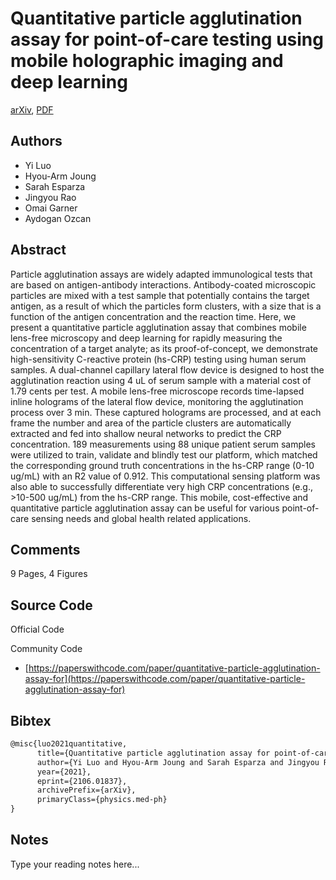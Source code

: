 
# Quantitative particle agglutination assay for point-of-care testing using mobile holographic imaging and deep learning

[arXiv](https://arxiv.org/abs/2106.01837), [PDF](https://arxiv.org/pdf/2106.01837.pdf)

## Authors

- Yi Luo
- Hyou-Arm Joung
- Sarah Esparza
- Jingyou Rao
- Omai Garner
- Aydogan Ozcan

## Abstract

Particle agglutination assays are widely adapted immunological tests that are based on antigen-antibody interactions. Antibody-coated microscopic particles are mixed with a test sample that potentially contains the target antigen, as a result of which the particles form clusters, with a size that is a function of the antigen concentration and the reaction time. Here, we present a quantitative particle agglutination assay that combines mobile lens-free microscopy and deep learning for rapidly measuring the concentration of a target analyte; as its proof-of-concept, we demonstrate high-sensitivity C-reactive protein (hs-CRP) testing using human serum samples. A dual-channel capillary lateral flow device is designed to host the agglutination reaction using 4 uL of serum sample with a material cost of 1.79 cents per test. A mobile lens-free microscope records time-lapsed inline holograms of the lateral flow device, monitoring the agglutination process over 3 min. These captured holograms are processed, and at each frame the number and area of the particle clusters are automatically extracted and fed into shallow neural networks to predict the CRP concentration. 189 measurements using 88 unique patient serum samples were utilized to train, validate and blindly test our platform, which matched the corresponding ground truth concentrations in the hs-CRP range (0-10 ug/mL) with an R2 value of 0.912. This computational sensing platform was also able to successfully differentiate very high CRP concentrations (e.g., >10-500 ug/mL) from the hs-CRP range. This mobile, cost-effective and quantitative particle agglutination assay can be useful for various point-of-care sensing needs and global health related applications.

## Comments

9 Pages, 4 Figures

## Source Code

Official Code



Community Code

- [https://paperswithcode.com/paper/quantitative-particle-agglutination-assay-for](https://paperswithcode.com/paper/quantitative-particle-agglutination-assay-for)

## Bibtex

```tex
@misc{luo2021quantitative,
      title={Quantitative particle agglutination assay for point-of-care testing using mobile holographic imaging and deep learning}, 
      author={Yi Luo and Hyou-Arm Joung and Sarah Esparza and Jingyou Rao and Omai Garner and Aydogan Ozcan},
      year={2021},
      eprint={2106.01837},
      archivePrefix={arXiv},
      primaryClass={physics.med-ph}
}
```

## Notes

Type your reading notes here...

